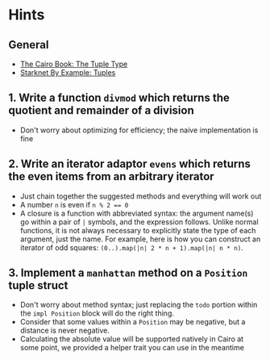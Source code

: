 # Hints

## General

- [The Cairo Book: The Tuple Type](https://book.cairo-lang.org/ch02-02-data-types.html?highlight=tuple#the-tuple-type)
- [Starknet By Example: Tuples](https://starknet-by-example.voyager.online/getting-started/cairo_cheatsheet/tuples.html)

## 1. Write a function `divmod` which returns the quotient and remainder of a division

- Don't worry about optimizing for efficiency; the naive implementation is fine

## 2. Write an iterator adaptor `evens` which returns the even items from an arbitrary iterator

- Just chain together the suggested methods and everything will work out
- A number `n` is even if `n % 2 == 0`
- A closure is a function with abbreviated syntax: the argument name(s) go
  within a pair of `|` symbols, and the expression follows. Unlike normal
  functions, it is not always necessary to explicitly state the type of each
  argument, just the name. For example, here is how you can construct an iterator
  of odd squares: `(0..).map(|n| 2 * n + 1).map(|n| n * n)`.

## 3. Implement a `manhattan` method on a `Position` tuple struct

- Don't worry about method syntax; just replacing the `todo` portion within the
  `impl Position` block will do the right thing.
- Consider that some values within a `Position` may be negative, but a distance
  is never negative.
- Calculating the absolute value will be supported natively in Cairo at some
  point, we provided a helper trait you can use in the meantime
